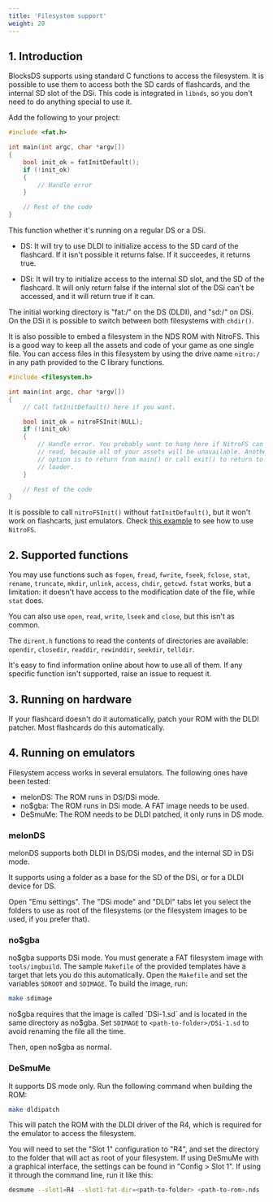 ```yaml
---
title: 'Filesystem support'
weight: 20
---
```


## 1. Introduction

BlocksDS supports using standard C functions to access the filesystem. It is
possible to use them to access both the SD cards of flashcards, and the internal
SD slot of the DSi. This code is integrated in `libnds`, so you don't need to
do anything special to use it.

Add the following to your project:

```c
#include <fat.h>

int main(int argc, char *argv[])
{
    bool init_ok = fatInitDefault();
    if (!init_ok)
    {
        // Handle error
    }

    // Rest of the code
}
```

This function whether it's running on a regular DS or a DSi.

- DS: It will try to use DLDI to initialize access to the SD card of the
  flashcard. If it isn't possible it returns false. If it succeedes, it returns
  true.

- DSi: It will try to initialize access to the internal SD slot, and the SD of
  the flashcard. It will only return false if the internal slot of the DSi can't
  be accessed, and it will return true if it can.

The initial working directory is "fat:/" on the DS (DLDI), and "sd:/" on DSi.
On the DSi it is possible to switch between both filesystems with `chdir()`.

It is also possible to embed a filesystem in the NDS ROM with NitroFS. This is
a good way to keep all the assets and code of your game as one single file. You
can access files in this filesystem by using the drive name `nitro:/` in
any path provided to the C library functions.

```c
#include <filesystem.h>

int main(int argc, char *argv[])
{
    // Call fatInitDefault() here if you want.

    bool init_ok = nitroFSInit(NULL);
    if (!init_ok)
    {
        // Handle error. You probably want to hang here if NitroFS can´t be
        // read, because all of your assets will be unavailable. Another
        // option is to return from main() or call exit() to return to the
        // loader.
    }

    // Rest of the code
}
```

It is possible to call `nitroFSInit()` without `fatInitDefault()`, but it
won't work on flashcarts, just emulators. Check
[this example](https://github.com/blocksds/sdk/tree/master/examples/filesystem/nitrofs)
to see how to use `NitroFS`.

## 2. Supported functions

You may use functions such as `fopen`, `fread`, `fwrite`, `fseek`,
`fclose`, `stat`, `rename`, `truncate`, `mkdir`, `unlink`,
`access`, `chdir`, `getcwd`. `fstat` works, but a limitation: it doesn't
have access to the modification date of the file, while `stat` does.

You can also use `open`, `read`, `write`, `lseek` and `close`, but
this isn't as common.

The `dirent.h` functions to read the contents of directories are available:
`opendir`, `closedir`, `readdir`, `rewinddir`, `seekdir`, `telldir`.

It's easy to find information online about how to use all of them. If any
specific function isn't supported, raise an issue to request it.

## 3. Running on hardware

If your flashcard doesn't do it automatically, patch your ROM with the DLDI
patcher. Most flashcards do this automatically.

## 4. Running on emulators

Filesystem access works in several emulators. The following ones have been
tested:

- melonDS: The ROM runs in DS/DSi mode.
- no$gba: The ROM runs in DSi mode. A FAT image needs to be used.
- DeSmuMe: The ROM needs to be DLDI patched, it only runs in DS mode.

### melonDS

melonDS supports both DLDI in DS/DSi modes, and the internal SD in DSi mode.

It supports using a folder as a base for the SD of the DSi, or for a DLDI device
for DS.

Open "Emu settings". The "DSi mode" and "DLDI" tabs let you select the folders
to use as root of the filesystems (or the filesystem images to be used, if you
prefer that).

### no$gba

no$gba supports DSi mode. You must generate a FAT filesystem image with
`tools/imgbuild`. The sample `Makefile` of the provided templates have a
target that lets you do this automatically. Open the `Makefile` and set the
variables `SDROOT` and `SDIMAGE`. To build the image, run:

```bash
make sdimage
```

no$gba requires that the image is called `DSi-1.sd` and is located in the same
directory as no$gba. Set `SDIMAGE` to `<path-to-folder>/DSi-1.sd` to avoid
renaming the file all the time.

Then, open no$gba as normal.

### DeSmuMe

It supports DS mode only. Run the following command when building the ROM:

```bash
make dldipatch
```

This will patch the ROM with the DLDI driver of the R4, which is required for
the emulator to access the filesystem.

You will need to set the "Slot 1" configuration to "R4", and set the directory
to the folder that will act as root of your filesystem. If using DeSmuMe with a
graphical interface, the settings can be found in "Config > Slot 1". If using it
through the command line, run it like this:

```bash
desmume --slot1=R4 --slot1-fat-dir=<path-to-folder> <path-to-rom>.nds
```
